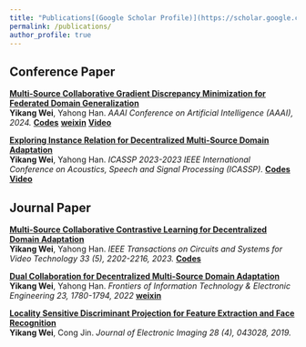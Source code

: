 ```yaml
---
title: "Publications[(Google Scholar Profile)](https://scholar.google.com/citations?user=KqlFWhIAAAAJ&hl=zh-CN))"
permalink: /publications/
author_profile: true
---
```




## Conference Paper

<b>[Multi-Source Collaborative Gradient Discrepancy Minimization for Federated Domain Generalization](https://arxiv.org/abs/2401.10272)</b> <br> <b>Yikang Wei</b>, Yahong Han. <i>AAAI Conference on Artificial Intelligence (AAAI), 2024.</i> <b>[Codes](https://github.com/weiyikang/FedGM_torch)</b> <b>[weixin]()</b> <b>[Video]()</b>

<b>[Exploring Instance Relation for Decentralized Multi-Source Domain Adaptation](https://ieeexplore.ieee.org/abstract/document/10096982)</b> <br> <b>Yikang Wei</b>, Yahong Han. <i>ICASSP 2023-2023 IEEE International Conference on Acoustics, Speech and Signal Processing (ICASSP).</i> <b>[Codes](https://gitee.com/luckyyk/irc-msda)</b> <b>[Video]()</b>

## Journal Paper

<b>[Multi-Source Collaborative Contrastive Learning for Decentralized Domain Adaptation](https://ieeexplore.ieee.org/abstract/document/9940295)</b> <br> <b>Yikang Wei</b>, Yahong Han. <i>IEEE Transactions on Circuits and Systems for Video Technology 33 (5), 2202-2216, 2023.</i> <b>[Codes](https://github.com/weiyikang/MCC-DA)</b>

<b>[Dual Collaboration for Decentralized Multi-Source Domain Adaptation](https://link.springer.com/article/10.1631/FITEE.2200284)</b> <br> <b>Yikang Wei</b>, Yahong Han. <i> Frontiers of Information Technology & Electronic Engineering 23, 1780-1794, 2022</i> <b>[weixin](https://mp.weixin.qq.com/s?src=11&timestamp=1707115236&ver=5061&signature=FHy0XEEjjUkDn9wnOUyj7L1u1kXOi9yL4REil5HU8kF7L2pmnZo5I0jZNo8OBeNcnr6OCdbtptfkEvDeWmhk0Nz8FY7jytDEb7ygwml-pmuH277ftf1EyWstvh5munyf&new=1)</b>

<b>[Locality Sensitive Discriminant Projection for Feature Extraction and Face Recognition](https://www.researchgate.net/publication/335378525_Locality_Sensitive_Discriminant_Projection_for_Feature_Extraction_and_Face_Recognition)</b> <br> <b>Yikang Wei</b>, Cong Jin. <i> Journal of Electronic Imaging 28 (4), 043028, 2019.</i> 
